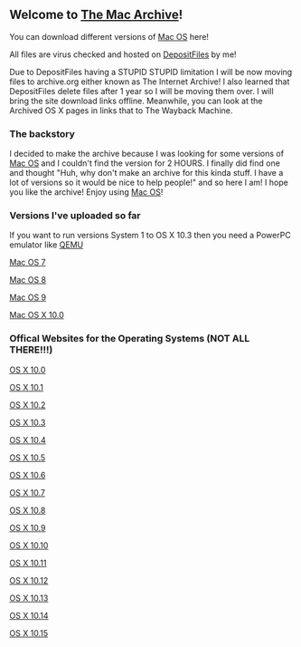 ## Welcome to [The Mac Archive](https://afellowspeedrunner.github.io/themacarchive.com)!

You can download different versions of [Mac OS](https://en.wikipedia.org/wiki/MacOS) here!

All files are virus checked and hosted on [DepositFiles](https://dfiles.eu/) by me!

Due to DepositFiles having a STUPID STUPID limitation I will be now moving files to archive.org either known as The Internet Archive! I also learned that DepositFiles delete files after 1 year so I will be moving them over. I will bring the site download links offline. Meanwhile, you can look at the Archived OS X pages in links that to The Wayback Machine.


### The backstory

I decided to make the archive because I was looking for some versions of [Mac OS](https://en.wikipedia.org/wiki/MacOS) and I couldn't find the version for 2 HOURS. I finally did find one and thought "Huh, why don't make an archive for this kinda stuff. I have a lot of versions so it would be nice to help people!" and so here I am! I hope you like the archive! Enjoy using [Mac OS](https://en.wikipedia.org/wiki/MacOS)!

### Versions I've uploaded so far

If you want to run versions System 1 to OS X 10.3 then you need a PowerPC emulator like [QEMU](https://www.qemu.org/)

[Mac OS 7]()

[Mac OS 8]()

[Mac OS 9]()

[Mac OS X 10.0]()

### Offical Websites for the Operating Systems (NOT ALL THERE!!!)

[OS X 10.0](https://web.archive.org/web/20010629214227/http://www.apple.com/macosx/)

[OS X 10.1](https://web.archive.org/web/20011117192235/http://www.apple.com/macosx/)

[OS X 10.2](https://web.archive.org/web/20030401082613/http://www.apple.com/macosx/)

[OS X 10.3](https://web.archive.org/web/20050111015225/http://www.apple.com/macosx/)

[OS X 10.4](https://web.archive.org/web/20060728031552/http://www.apple.com/macosx/)

[OS X 10.5](https://web.archive.org/web/20090528055219/http://www.apple.com/macosx/)

[OS X 10.6](https://web.archive.org/web/20090929063403/http://www.apple.com/macosx/)

[OS X 10.7](https://web.archive.org/web/20120609062701/http://www.apple.com/macosx/)

[OS X 10.8](https://web.archive.org/web/20121231120319/http://www.apple.com/osx/)

[OS X 10.9](https://web.archive.org/web/20141015031940/http://www.apple.com/osx/)

[OS X 10.10](https://web.archive.org/web/20150828025125/http://www.apple.com/osx/)

[OS X 10.11](https://web.archive.org/web/20160902012446/https://www.apple.com/osx/)

[OS X 10.12](https://web.archive.org/web/20170830032643/www.apple.com/macos/sierra/)

[OS X 10.13](https://web.archive.org/web/20180911191128/https://www.apple.com/macos/high-sierra/)

[OS X 10.14](https://web.archive.org/web/20190901002230/https://www.apple.com/macos/mojave/)

[OS X 10.15](https://web.archive.org/web/20201109035708/http://www.apple.com/macos/catalina/)
